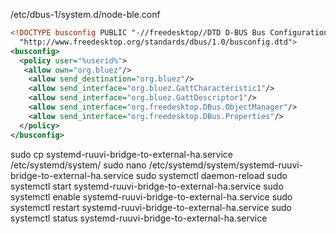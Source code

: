 /etc/dbus-1/system.d/node-ble.conf

```xml
<!DOCTYPE busconfig PUBLIC "-//freedesktop//DTD D-BUS Bus Configuration 1.0//EN"
  "http://www.freedesktop.org/standards/dbus/1.0/busconfig.dtd">
<busconfig>
  <policy user="%userid%">
   <allow own="org.bluez"/>
    <allow send_destination="org.bluez"/>
    <allow send_interface="org.bluez.GattCharacteristic1"/>
    <allow send_interface="org.bluez.GattDescriptor1"/>
    <allow send_interface="org.freedesktop.DBus.ObjectManager"/>
    <allow send_interface="org.freedesktop.DBus.Properties"/>
  </policy>
</busconfig>
```

sudo cp systemd-ruuvi-bridge-to-external-ha.service /etc/systemd/system/
sudo nano /etc/systemd/system/systemd-ruuvi-bridge-to-external-ha.service
sudo systemctl daemon-reload
sudo systemctl start systemd-ruuvi-bridge-to-external-ha.service
sudo systemctl enable systemd-ruuvi-bridge-to-external-ha.service
sudo systemctl restart systemd-ruuvi-bridge-to-external-ha.service
sudo systemctl status systemd-ruuvi-bridge-to-external-ha.service